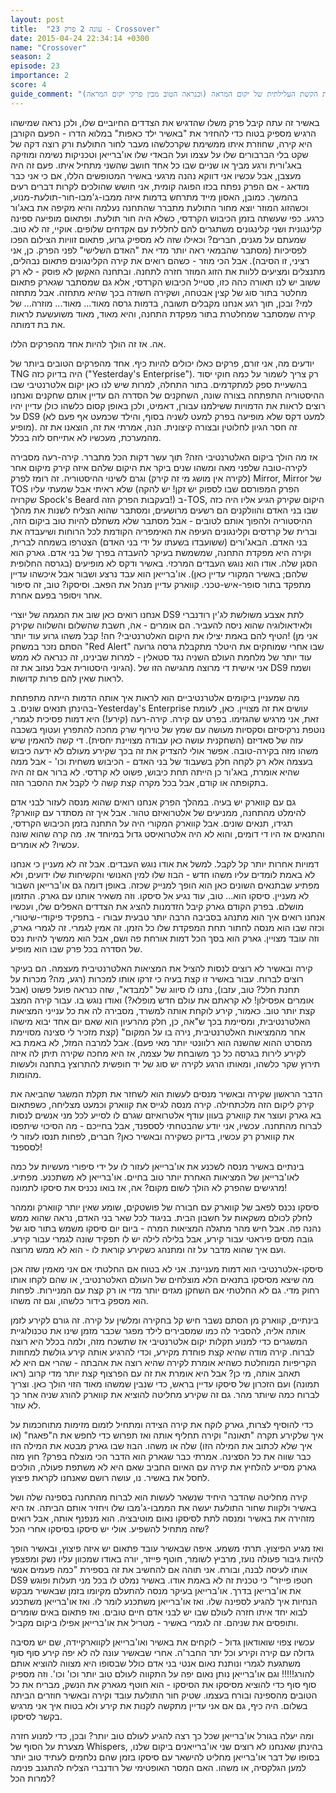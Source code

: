 ```yaml
---
layout: post
title:  "עונה 2 פרק 23 - Crossover"
date: 2015-04-24 22:34:14 +0300
name: "Crossover"
season: 2
episode: 23
importance: 2
score: 4
guide_comment: "פותח את הקשת העלילתית של יקום המראה (וכנראה הטוב מבין פרקי יקום המראה)"
---
```

באשיר זה עתה קיבל פרק משלו שהדגיש את הצדדים החיוביים שלו, ולכן נראה שמישהו הרגיש מספיק בטוח כדי להחזיר את "באשיר ילד כאפות" במלוא הדרו - הפעם הקורבן היא קירה, שחוזרת איתו ממשימת שקרכלשהו מעבר לחור התולעת ורק רוצה דקה של שקט בלי הברבורים שלו על עצמו ועל הבאדי שלו או'ברייאן וטכניקות נשימה ומוזיקה באג'ורית ורגע מביך או שניים שבו כל אחד חושב שהשני מתחיל איתו. פעם זה היה מעצבן, אבל עכשיו אני דווקא נהנה מרגעי באשיר המטופשים הללו, אם כי אני כבר מודאג - אם הפרק נפתח בכזו הפוגה קומית, אני חושש שהולכים לקרות דברים רעים בהמשך. כמובן, האסון מייד מתרחש בדמות איזה ממבו-ג'מבו-חור-תולעת-מנוע, וכשהזוג המוזר יוצא מחור התולעת מתברר שהתחנה נעלמה והיא מקיפה את באג'ור כרגע. כפי שעשתה בזמן הכיבוש הקרדסי, כשלא היה חור תולעת. ופתאום מופיעה ספינה קלינגונית ושני קלינגונים משתגרים להם לחללית עם אקדחים שלופים. אוקיי, זה לא טוב. שמעתם על מגנים, חברים? וכאילו שזה לא מספיק גרוע, פתאום זוויות הצילום הפכו לפסיכיות (מסתבר שהבמאי ראה יותר מדי את "האדם השלישי" לפני הפרק. כן, אני רציני, זו הסיבה). אבל הכי מוזר - כשהם רואים את קירה הקלינגונים פתאום נבהלים, מתנצלים ומציעים ללוות את הזוג המוזר חזרה לתחנה. ובתחנה האקשן לא פוסק - לא רק ששוב יש לנו תאורה כהה כזו, סטייל הכיבוש הקרדסי, אלא גם שמסתבר שגארק פתאום מחלטר בתור סוג של קצין אבטחה, ושקירה חשודה בכך שהיא מתחזה. אבל מתחזה למי? ובכן, תוך רגע אנחנו מקבלים תשובה, בדמות גרסה מאוד... מאוד... מוזרה... של קירה שמסתבר שמחלטרת בתור מפקדת התחנה, והיא מאוד, מאוד משועשעת לראות את בת דמותה.

אה. אז זה הולך להיות אחד מהפרקים הללו. 

יודעים מה, אני זורם, פרקים כאלו יכולים להיות כיף. אחד מהפרקים הטובים ביותר של TNG היה בדיוק כזה ("Yesterday's Enterprise"). רק צריך לשמור על כמה חוקי יסוד בהשעיית ספק למתקדמים. בתור התחלה, למרות שיש לנו כאן יקום אלטרנטיבי שבו ההיסטוריה התפתחה בצורה שונה, השחקנים של הסדרה הם עדיין אותם שחקנים ואנחנו רוצים לראות את הדמויות ששילמנו עבורן, דאמיט, ולכן באופן קסום כלשהו כולן עדיין יהיו על DS9 (למעט דקס שלא מופיעה בפרק למעט לשניה בסוף, והילד שכמעט אף פעם לא מופיע). זה חסר הגיון לחלוטין ובצורה קיצונית. הנה, אמרתי את זה, הוצאנו את זה מהמערכת, מעכשיו לא אתייחס לזה בכלל.

אז מה הולך ביקום האלטרנטיבי הזה? תוך עשר דקות הכל מתברר. קירה-רעה מסבירה לקירה-טובה שלפני מאה ומשהו שנים ביקר את היקום שלהם איזה קירק מיקום אחר (לקירה אין מושג מי זה קירק) וגרם לשינוי ההיסטוריה. זה רומז לפרק Mirror, Mirror של TOS שלא ראיתי אבל שמעתי עליו (הפרק המפורסם שבו לספוק יש זקן! יש להקה שקרויה Spock's Beard בעקבות הפרק הזה!) ב-TOS, היקום שקירק הגיע אליו היה כזה שבו בני האדם והוולקנים הם רשעים מרושעים, ומסתבר שהוא הצליח לשנות את מהלך ההיסטוריה ולהפוך אותם לטובים - אבל מסתבר שלא משתלם להיות טוב ביקום הזה, וברית של קרדסים וקלינגונים העיפה את האימפריה הקודמת לכל הרוחות ושיעבדה את בני האדם. הבאג'ורים (ששועבדו בשעתו על ידי בני האדם) הצטרפו בשמחה לברית, וקירה היא מפקדת התחנה, שמשמשת בעיקר להעבדה בפרך של בני אדם. גארק הוא הסגן שלה. אודו הוא נוגש העבדים המרכזי. באשיר ודקס לא מופיעים (בגרסה החלופית שלהם; באשיר המקורי עדיין כאן). או'ברייאן הוא עבד נרצע ושבור אבל איכשהו עדיין מתפקד בתור סופר-איש-טכני. קווארק עדיין מנהל את הפאב. וסיסקו? טוב, זה סיפור אחר ויסופר בפעם אחרת.

אנחנו רואים כאן שוב את המגמה של יוצרי DS9 לתת אצבע משולשת לג'ין רודנברי ולאידאולוגיה שהוא ניסה להעביר. הם אומרים - אה, חשבת שהשלום והשלווה שקירק הטיף להם באמת יצילו את היקום האלטרנטיבי? חה! קבל משהו גרוע עוד יותר! (אני מן הסתם נזכר במשחק "Red Alert" שבו אחרי שמוחקים את היטלר מתקבלת גרסה גרועה עוד יותר של מלחמת העולם השניה נגד סטאלין - למרות שבינינו, זה כנראה לא ממש הגיוני היסטורית אבל נעזוב את זה). אני אישית די מרוצה מהגישה הזו של DS9 ושמח לראות שאין להם פרות קדושות.

מה שמעניין ביקומים אלטרנטיביים הוא לראות איך אותה הדמות הייתה מתפתחת בהינתן תנאים שונים. ב-Yesterday's Enterprise עושים את זה מצויין. כאן, לעומת זאת, אני מרגיש שהגזימו. בפרט עם קירה. קירה-רעה (קירע!) היא דמות פסיכית לגמרי, נוטפת נרקיסיזם וסקסיות מעושה עם שמץ של טירוף שרק מחכה להתפרץ ועטוף בשכבה עזה של סאדיזם (השחקנית עושה כאן עבודה מצויינת יחסית). די קשה להאמין שיש משהו מזה בקירה-טובה. אפשר אולי להצדיק את זה בכך שקירע מעולם לא ידעה כיבוש בעצמה אלא רק לקחה חלק בשעבוד של בני האדם - הכיבוש משחית וכו' - אבל ממה שהיא אומרת, באג'ור כן הייתה תחת כיבוש, פשוט לא קרדסי. לא ברור אם זה היה בתקופתה או קודם, אבל בכל מקרה קצת קשה לי לקבל את ההסבר הזה.

גם עם קווארק יש בעיה. במהלך הפרק אנחנו רואים שהוא מנסה לעזור לבני אדם להימלט מהתחנה, ממניעים של אלטרואיזם טהור. אבל איך זה מסתדר עם קווארק? תגידו, תנאים שונים. אבל קווארק המקורי היה על התחנה בזמן הכיבוש הקרדסי, והתנאים אז היו די דומים, והוא לא היה אלטרואיסט גדול במיוחד אז. מה קרה שהוא שונה עכשיו? לא אומרים.

דמויות אחרות יותר קל לקבל. למשל את אודו נוגש העבדים. אבל זה לא מעניין כי אנחנו לא באמת לומדים עליו משהו חדש - הבוז שלו למין האנושי והקשיחות שלו ידועים, ולא מפתיע שבתנאים השונים כאן הוא הופך למנייק שכזה. באופן דומה גם או'ברייאן השבור לא מעניין. סיסקו הוא... טוב, עוד נגיע אל סיסקו. וזה משאיר אותנו עם גארק. התזמון מושלם. בפרק הקודם גארק קיבל הזדמנות להציג את הצדדים האפלים שלו, ועכשיו אנחנו רואים איך הוא מתנהג בסביבה הרבה יותר טבעית עבורו - בתפקיד פיקודי-שיטורי, וכזה שבו הוא מנסה לחתור תחת המפקדת שלו כל הזמן. זה אמין לגמרי. זה לגמרי גארק, וזה עובד מצויין. גארק הוא בסך הכל דמות אורחת פה ושם, אבל הוא ממשיך להיות נכס של הסדרה בכל פרק שבו הוא מופיע.

קירה ובאשיר לא רוצים לנסות להציל את המציאות האלטרנטיבית מעצמה. הם בעיקר רוצים לברוח. עבור באשיר זו קצת בעיה כי זרקו אותו למכרות (רגע, מה? מכרות על תחנת חלל? טוב, עזבו), נתנו לו סיווג של "למבדא", שזה כנראה פועל פשוט (אבל אומרים אפסילון! לא קראתם את עולם חדש מופלא?) ואודו נוגש בו. עבור קירה המצב קצת יותר טוב. כאמור, קירע לוקחת אותה למשרד, מסבירה לה את כל ענייני המציאות האלטרנטיבית, ומסיימת בכך ש"אה, כן, חלק מהרעיון הוא שאם יום אחד יבוא מישהו אחר מהמציאות האלטרנטיבית, נירה בו על המקום" (קצת מזכיר לי סצינה מסויימת מהסרט ההוא שהשנה הוא רלוונטי יותר מאי פעם). אבל למרבה המזל, לא באמת בא לקירע לירות בגרסה כל כך משובחת של עצמה, אז היא מחכה שקירה תיתן לה איזה תירוץ שקר כלשהו, ומאותו הרגע לקירה יש סוג של יד חופשית להתרוצץ בתחנה ולעשות מהומות.

הדבר הראשון שקירה ובאשיר מנסים לעשות הוא לשחזר את תקלת המשגר שהביאה את קירק ליקום הזה מלכתחילה. קירה מנסה לגייס את קווארק וכמעט מצליחה, כשפתאום בא גארק ועוצר את קווארק בעוון עודף אלטרואיזם שגרם לו לסייע לכל מני אנשים לנסות לברוח מהתחנה. עכשיו, אני יודע שהבטחתי לסספנד, אבל בחייכם - מה הסיכוי שיתפסו את קווארק רק עכשיו, בדיוק כשקירה ובאשיר כאן? חברים, לפחות תנסו לעזור לי לסספנד!

בינתיים באשיר מנסה לשכנע את או'ברייאן לעזור לו על ידי סיפורי מעשיות על כמה לאו'ברייאן של המציאות האחרת יותר טוב בחיים. או'ברייאן לא משתכנע. מפתיע. מרגישים שהפרק לא הולך לשום מקום? אה, אז בואו נכניס את סיסקו לתמונה!

סיסקו נכנס לפאב של קווארק עם חבורה של פושטקים, שומע שאין יותר קווארק וממהר לחלק לכולם משקאות על חשבון הבית. בניגוד לכל שאר בני האדם, נראה שהוא ממש נהנה פה. אבל חיש מהר מתגלה המציאות המרה - ביום יום סיסקו משמש בתור סוג של גובה מסים פיראטי עבור קירע, אבל בלילה לילה יש לו תפקיד שונה לגמרי עבור קירע. ועם איך שהוא מדבר על זה ומתנהג כשקירע קוראת לו - הוא לא ממש מרוצה.

סיסקו-אלטרנטיבי הוא דמות מעניינת. אני לא בטוח אם החלטתי אם אני מאמין שזה אכן מה שיצא מסיסקו בתנאים הלא מוצלחים של העולם האלטרנטיבי, או שהם לקחו אותו רחוק מדי. גם לא החלטתי אם השחקן מגזים יותר מדי או רק קצת עם המניירות. לפחות הוא מספק בידור כלשהו, וגם זה משהו.

בינתיים, קווארק מן הסתם נשבר חיש קל בחקירה ומלשין על קירה. זה גורם לקירע לזמן אותה אליה, להסביר לה כמו שמסבירים לילד מפגר שכבר מזמן שינו את טכנולוגיית המשגרים כדי למנוע תקלות יקום אלטרנטיבי אז שתשכח מזה, ולמה בכלל היא רוצה לברוח. קירה מודה שהיא קצת פוחדת מקירע, וכדי להרגיע אותה קירע גולשת למחוזות הקריפיות המוחלטת כשהיא אומרת לקירה שהיא רוצה את אהבתה - שהרי אם היא לא תאהב אותה, מי כן? אבל היא אומרת את זה עם הפרצוף קצת יותר מדי קרוב (ראו תמונה) ועם הזכרון של סיסקו עדיין בראש, כדי שנבין שמשהו מאוד הזוי הולך כאן. וצריך לברוח כמה שיותר מהר. גם זה שקירע מחליטה להוציא את קווארק להורג שניה אחר כך לא עוזר.

כדי להוסיף לצרות, גארק לוקח את קירה הצידה ומתחיל לזמום מזימות מתוחכמות על איך שלקירע תקרה "תאונה" וקירה תחליף אותה ואז תפרוש כדי לחפש את ה"פאגח" (או איך שלא לכתוב את המילה הזו) שלה או משהו. הבוז שבו גארק מבטא את המילה הזו כבר שווה את כל הסצינה. אמרתי כבר שגארק הוא הדבר הכי מוצלח בפרק? חוץ מזה גארק מסייע להלחיץ את קירה עם האיום החביב שאם היא לא משתפת פעולה, הולכים לחסל את באשיר. נו, עושה רושם שאנחנו לקראת פיצוץ.

קירה מחליטה שהדבר היחיד שנשאר לעשות הוא לברוח מהתחנה בספינה שלה ושל באשיר ולקוות שחור התולעת יעשה את הממבו-ג'מבו שלו ויחזיר אותם הביתה. אז היא מזהירה את באשיר ומנסה לתת לסיסקו נאום מוטיבציה. הוא מנפנף אותה, אבל רואים שזה מתחיל להשפיע. אולי יש סיסקו בסיסקו אחרי הכל?

ואז מגיע הפיצוץ. תרתי משמע. איפה שבאשיר עובד פתאום יש איזה פיצוץ, ובאשיר הופך להיות גיבור פעולה נועז, מרביץ לשומר, חוטף פייזר, יורה באודו שמכוון עליו נשק ומפצפץ אותו לעיסה לבנה, ובורח. אני תוהה אם להחשיב את זה בספירת "כמה פעמים אנשי DS9 חטפו פייזר" כי טכנית זה לא באמת אודו. באשיר נמלט לו בכל מני תעלות ופוגש את או'ברייאן בדרך. או'ברייאן בעיקר מנסה להתעלם מקיומו בזמן שבאשיר מבקש הנחיות איך להגיע לספינה שלו. ואז או'ברייאן משתכנע לומר לו. ואז או'ברייאן משתכנע לבוא יחד איתו חזרה לעולם שבו יש לבני אדם חיים טובים. ואז פתאום באים שומרים ותופסים את שניהם. זה לגמרי באשיר - מטריל את או'ברייאן אפילו ביקום מקביל.

עכשיו צפוי שואודאון גדול - לוקחים את באשיר ואו'ברייאן לקווארקיידה, שם יש מסיבה גדולה עם קירה וקירע וכל יתר החבר'ה. אחרי שבאשיר עונה לה לא יפה קירע סוף סוף משתגעת לגמרי ונותנת נאום אנטי בני אדם כולל שבסופו היא מצווה להוציא אותם להורג!!!!! וגם או'ברייאן נותן נאום יפה על התקווה לעולם טוב יותר וכו' וכו'. וזה מספיק סוף סוף כדי להוציא מסיסקו את הסיסקו - הוא חוטף מגארק את הנשק, מבריח את כל הטובים מהספינה ובורח בעצמו. שטיק חור התולעת עובד וקירה ובאשיר חוזרים הביתה בשלום. היה כיף, גם אם אני עדיין מתקשה לקנות את קירע ולא בטוח איך אני מרגיש בקשר לסיסקו.

ומה יעלה בגורל או'ברייאן שכל כך רצה להגיע לעולם טוב יותר? ובכן, כדי למנוע חזרה מצערת על הסוף של Whispers, בהינתן שאנחנו לא רוצים שני או'ברייאנים ביקום שלנו, בסופו של דבר או'ברייאן מחליט להישאר עם סיסקו בזמן שהם נלחמים לעתיד טוב יותר למען הגלקסיה, או משהו. האם המסר האופטימי של רודנברי הצליח להתגנב פנימה למרות הכל?

